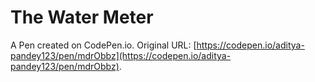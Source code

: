 # The Water Meter

A Pen created on CodePen.io. Original URL: [https://codepen.io/aditya-pandey123/pen/mdrObbz](https://codepen.io/aditya-pandey123/pen/mdrObbz).


